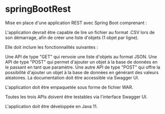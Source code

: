 # springBootRest
Mise en place d'une application REST avec Spring Boot comprenant :

L'application devrait être capable de lire un fichier au format .CSV lors de son démarrage, afin de créer une liste d'objets (1 objet par ligne).

Elle doit inclure les fonctionnalités suivantes :

Une API de type "GET" qui renvoie une liste d'objets au format JSON.
Une API de type "POST" qui permet d'ajouter un objet à la base de données en le passant en tant que paramètre.
Une autre API de type "POST" qui offre la possibilité d'ajouter un objet à la base de données en générant des valeurs aléatoires.
La documentation doit être accessible via Swagger UI.

L'application doit être empaquetée sous forme de fichier WAR.

Toutes les trois APIs doivent être testables via l'interface Swagger UI.

L'application doit être développée en Java 11.
